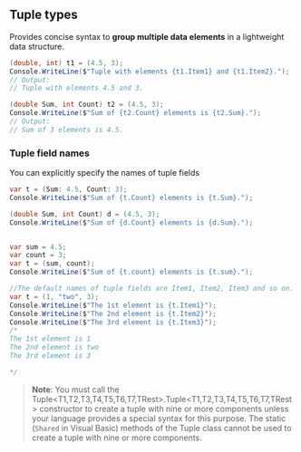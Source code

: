 ## Tuple types
Provides concise syntax to **group multiple data elements** in a lightweight data structure.

```cs
(double, int) t1 = (4.5, 3);
Console.WriteLine($"Tuple with elements {t1.Item1} and {t1.Item2}.");
// Output:
// Tuple with elements 4.5 and 3.

(double Sum, int Count) t2 = (4.5, 3);
Console.WriteLine($"Sum of {t2.Count} elements is {t2.Sum}.");
// Output:
// Sum of 3 elements is 4.5.
```

### Tuple field names
You can explicitly specify the names of tuple fields
```cs
var t = (Sum: 4.5, Count: 3);
Console.WriteLine($"Sum of {t.Count} elements is {t.Sum}.");

(double Sum, int Count) d = (4.5, 3);
Console.WriteLine($"Sum of {d.Count} elements is {d.Sum}.");


var sum = 4.5;
var count = 3;
var t = (sum, count);
Console.WriteLine($"Sum of {t.count} elements is {t.sum}.");

//The default names of tuple fields are Item1, Item2, Item3 and so on.
var t = (1, "two", 3);
Console.WriteLine($"The 1st element is {t.Item1}");
Console.WriteLine($"The 2nd element is {t.Item2}");
Console.WriteLine($"The 3rd element is {t.Item3}");
/*
The 1st element is 1
The 2nd element is two
The 3rd element is 3

*/
```

> **Note**: You must call the Tuple<T1,T2,T3,T4,T5,T6,T7,TRest>.Tuple<T1,T2,T3,T4,T5,T6,T7,TRest> constructor to create a tuple with nine or more components unless your language provides a special syntax for this purpose. The static (`Shared` in Visual Basic) methods of the Tuple class cannot be used to create a tuple with nine or more components.
